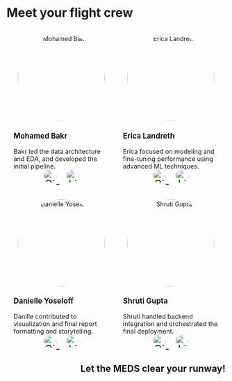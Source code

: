 # Meet your flight crew

<style>
.team-grid {
  display: flex;
  flex-wrap: wrap;
  gap: 2rem;
  justify-content: center;
  margin-top: 2rem;
}

.team-member {
  width: 220px;
  text-align: center;
}

.team-member img {
  border-radius: 50%;
  width: 200px;
  height: 200px;
  object-fit: cover;
}

.team-member .bio {
  margin-top: 1rem;
  font-size: 0.9rem;
  text-align: left;
}

.social-icons a {
  margin: 0 0.5rem;
  font-size: 1.5rem;
  color: var(--md-default-fg-color);
}
.social-icons img {
  height: 30px;
  width: 30px;
  
}
.md-icon {
  font-size: 1.5rem;
  vertical-align: middle;
}

</style>

<div class="team-grid">

<div class="team-member">
  <img src="https://ca.slack-edge.com/T0WA5NWKG-U05K82D9ALC-c1f938d66e6b-512" alt="Mohamed Bakr">
  <div class="bio">
  <h3><strong>Mohamed Bakr</strong></h3>
    Bakr led the data architecture and EDA, and developed the initial pipeline.
  </div>
  <div class="social-icons">
    <a href="https://github.com/bakr-ucb" target="_blank" aria-label="GitHub">
        <img src="https://cdn.jsdelivr.net/npm/simple-icons@v9/icons/github.svg" width="5" height="10" alt="GitHub">
    </a>
    <a href="https://linkedin.com/in/mohdbakr" target="_blank" aria-label="LinkedIn">
        <img src="https://cdn.jsdelivr.net/npm/simple-icons@v9/icons/linkedin.svg" width="10" height="10" alt="LinkedIn">
    </a>
  </div>
</div>

<div class="team-member">
  <img src="https://ca.slack-edge.com/T0WA5NWKG-U05DKG9NS9K-8e5404d8383a-512" alt="Erica Landreth">
  <div class="bio">
  <h3><strong>Erica Landreth</strong></h3>
    Erica focused on modeling and fine-tuning performance using advanced ML techniques.
  </div>
  <div class="social-icons">
    <a href="https://github.com/erica-landreth" target="_blank" aria-label="GitHub">
        <img src="https://cdn.jsdelivr.net/npm/simple-icons@v9/icons/github.svg" width="5" height="10" alt="GitHub">
    </a>
    <a href="https://www.linkedin.com/in/erica-landreth-1427aa167/" target="_blank" aria-label="LinkedIn">
        <img src="https://cdn.jsdelivr.net/npm/simple-icons@v9/icons/linkedin.svg" width="10" height="10" alt="LinkedIn">
    </a>
  </div>
</div>

<div class="team-member">
  <img src="https://ca.slack-edge.com/T0WA5NWKG-U05HYLKLNSU-837ab7987d59-512" alt="Danielle Yoseloff">
  <div class="bio">
  <h3><strong>Danielle Yoseloff</strong></h3>
    Danille contributed to visualization and final report formatting and storytelling.
  </div>
  <div class="social-icons">
    <a href="https://github.com/dyoseloff" target="_blank" aria-label="GitHub">
        <img src="https://cdn.jsdelivr.net/npm/simple-icons@v9/icons/github.svg" width="5" height="10" alt="GitHub">
    </a>
    <a href="https://www.linkedin.com/in/danielleyoseloff/" target="_blank" aria-label="LinkedIn">
        <img src="https://cdn.jsdelivr.net/npm/simple-icons@v9/icons/linkedin.svg" width="10" height="10" alt="LinkedIn">
    </a>
  </div>
</div>

<div class="team-member">
  <img src="https://ca.slack-edge.com/T0WA5NWKG-U058XR29WLQ-776a8d2f6fe9-512" alt="Shruti Gupta">
  <div class="bio">
  <h3><strong>Shruti Gupta</strong></h3>
    Shruti handled backend integration and orchestrated the final deployment.
  </div>
  <div class="social-icons">
    <a href="https://github.com/sguptaray" target="_blank" aria-label="GitHub">
        <img src="https://cdn.jsdelivr.net/npm/simple-icons@v9/icons/github.svg" width="5" height="10" alt="GitHub">
    </a>
    <a href="https://www.linkedin.com/in/sgraya/" target="_blank" aria-label="LinkedIn">
        <img src="https://cdn.jsdelivr.net/npm/simple-icons@v9/icons/linkedin.svg" width="10" height="10" alt="LinkedIn">
    </a>
  </div>
</div>

</div>
<div style="float: right;">
<h2>Let the MEDS clear your runway!</h2>
</div>

